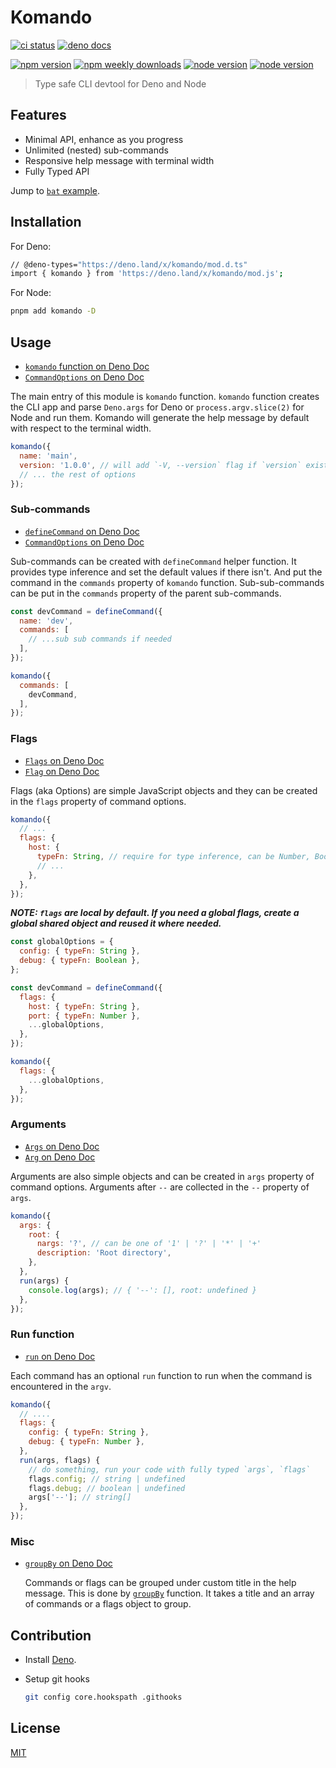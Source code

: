 # Komando

[![ci status](https://github.com/ydcjeff/komando/actions/workflows/ci.yml/badge.svg)](https://github.com/ydcjeff/komando/actions/workflows/ci.yml)
[![deno docs](https://doc.deno.land/badge.svg)](https://doc.deno.land/https://deno.land/x/komando/mod.js)

[![npm version](https://badgen.net/npm/v/komando)](https://www.npmjs.com/package/komando)
[![npm weekly downloads](https://badgen.net/npm/dw/komando)](https://www.npmjs.com/package/komando)
[![node version](https://badgen.net/npm/node/komando)](https://www.npmjs.com/package/komando)
[![node version](https://badgen.net/npm/types/komando)](https://www.npmjs.com/package/komando)

> Type safe CLI devtool for Deno and Node

## Features

- Minimal API, enhance as you progress
- Unlimited (nested) sub-commands
- Responsive help message with terminal width
- Fully Typed API

Jump to
[`bat` example](https://github.com/ydcjeff/komando/blob/main/examples/bat.js).

## Installation

For Deno:

```sh
// @deno-types="https://deno.land/x/komando/mod.d.ts"
import { komando } from 'https://deno.land/x/komando/mod.js';
```

For Node:

```sh
pnpm add komando -D
```

## Usage

- [`komando` function on Deno Doc](https://doc.deno.land/https://deno.land/x/komando/mod.js/~/komando)
- [`CommandOptions` on Deno Doc](https://doc.deno.land/https://deno.land/x/komando/mod.js/~/CommandOptions)

The main entry of this module is `komando` function. `komando` function creates
the CLI app and parse `Deno.args` for Deno or `process.argv.slice(2)` for Node
and run them. Komando will generate the help message by default with respect to
the terminal width.

```js
komando({
  name: 'main',
  version: '1.0.0', // will add `-V, --version` flag if `version` exist.
  // ... the rest of options
});
```

### Sub-commands

- [`defineCommand` on Deno Doc](https://doc.deno.land/https://deno.land/x/komando/mod.js/~/defineCommand)
- [`CommandOptions` on Deno Doc](https://doc.deno.land/https://deno.land/x/komando/mod.js/~/CommandOptions)

Sub-commands can be created with `defineCommand` helper function. It provides
type inference and set the default values if there isn't. And put the command in
the `commands` property of `komando` function. Sub-sub-commands can be put in
the `commands` property of the parent sub-commands.

```js
const devCommand = defineCommand({
  name: 'dev',
  commands: [
    // ...sub sub commands if needed
  ],
});

komando({
  commands: [
    devCommand,
  ],
});
```

### Flags

- [`Flags` on Deno Doc](https://doc.deno.land/https://deno.land/x/komando/mod.js/~/Flags)
- [`Flag` on Deno Doc](https://doc.deno.land/https://deno.land/x/komando/mod.js/~/Flag)

Flags (aka Options) are simple JavaScript objects and they can be created in the
`flags` property of command options.

```js
komando({
  // ...
  flags: {
    host: {
      typeFn: String, // require for type inference, can be Number, Boolean, or [Number] for an array of output any other function that takes one argument and return one value,
      // ...
    },
  },
});
```

_**NOTE: `flags` are local by default. If you need a global flags, create a
global shared object and reused it where needed.**_

```js
const globalOptions = {
  config: { typeFn: String },
  debug: { typeFn: Boolean },
};

const devCommand = defineCommand({
  flags: {
    host: { typeFn: String },
    port: { typeFn: Number },
    ...globalOptions,
  },
});

komando({
  flags: {
    ...globalOptions,
  },
});
```

### Arguments

- [`Args` on Deno Doc](https://doc.deno.land/https://deno.land/x/komando/mod.js/~/Args)
- [`Arg` on Deno Doc](https://doc.deno.land/https://deno.land/x/komando/mod.js/~/Arg)

Arguments are also simple objects and can be created in `args` property of
command options. Arguments after `--` are collected in the `--` property of
`args`.

```js
komando({
  args: {
    root: {
      nargs: '?', // can be one of '1' | '?' | '*' | '+'
      description: 'Root directory',
    },
  },
  run(args) {
    console.log(args); // { '--': [], root: undefined }
  },
});
```

### Run function

- [`run` on Deno Doc](https://doc.deno.land/https://deno.land/x/komando@/mod.js/~/RunFunction)

Each command has an optional `run` function to run when the command is
encountered in the `argv`.

```js
komando({
  // ....
  flags: {
    config: { typeFn: String },
    debug: { typeFn: Number },
  },
  run(args, flags) {
    // do something, run your code with fully typed `args`, `flags`
    flags.config; // string | undefined
    flags.debug; // boolean | undefined
    args['--']; // string[]
  },
});
```

### Misc

- [`groupBy` on Deno Doc](https://doc.deno.land/https://deno.land/x/komando@v0.0.5/mod.js/~/groupBy)

  Commands or flags can be grouped under custom title in the help message. This
  is done by
  [`groupBy`](https://doc.deno.land/https://deno.land/x/komando@v0.0.5/mod.js/~/groupBy)
  function. It takes a title and an array of commands or a flags object to
  group.

## Contribution

- Install [Deno](https://deno.land/manual/getting_started/installation).

- Setup git hooks

  ```sh
  git config core.hookspath .githooks
  ```

## License

[MIT](./LICENSE)
